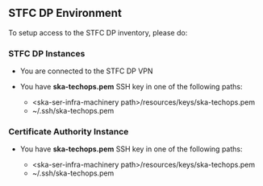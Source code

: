 ## STFC DP Environment

To setup access to the STFC DP inventory, please do:

### STFC DP Instances
* You are connected to the STFC DP VPN
* You have **ska-techops.pem** SSH key in one of the following paths:

  * \<ska-ser-infra-machinery path\>/resources/keys/ska-techops.pem
  * ~/.ssh/ska-techops.pem

### Certificate Authority Instance
* You have **ska-techops.pem** SSH key in one of the following paths:

  * \<ska-ser-infra-machinery path\>/resources/keys/ska-techops.pem
  * ~/.ssh/ska-techops.pem
